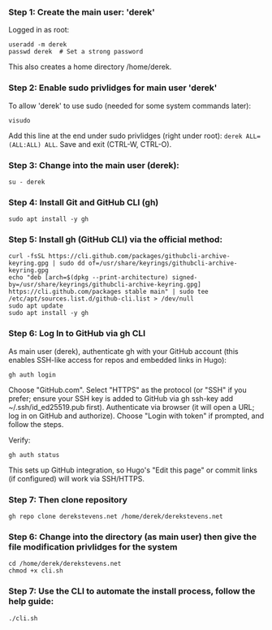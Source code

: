 ### Step 1: Create the main user: 'derek'
Logged in as root:
```
useradd -m derek
passwd derek  # Set a strong password
```
This also creates a home directory /home/derek.

### Step 2: Enable sudo privlidges for main user 'derek'
To allow 'derek' to use sudo (needed for some system commands later):
```
visudo
```
Add this line at the end under sudo privlidges (right under root): `derek ALL=(ALL:ALL) ALL`. Save and exit (CTRL-W, CTRL-O).

### Step 3: Change into the main user (derek):
```
su - derek
```
### Step 4: Install Git and GitHub CLI (gh)
```
sudo apt install -y gh
```
### Step 5: Install gh (GitHub CLI) via the official method:
```
curl -fsSL https://cli.github.com/packages/githubcli-archive-keyring.gpg | sudo dd of=/usr/share/keyrings/githubcli-archive-keyring.gpg
echo "deb [arch=$(dpkg --print-architecture) signed-by=/usr/share/keyrings/githubcli-archive-keyring.gpg] https://cli.github.com/packages stable main" | sudo tee /etc/apt/sources.list.d/github-cli.list > /dev/null
sudo apt update
sudo apt install -y gh
```

### Step 6: Log In to GitHub via gh CLI
As main user (derek), authenticate gh with your GitHub account (this enables SSH-like access for repos and embedded links in Hugo):
```
gh auth login
```
Choose "GitHub.com".
Select "HTTPS" as the protocol (or "SSH" if you prefer; ensure your SSH key is added to GitHub via gh ssh-key add ~/.ssh/id_ed25519.pub first).
Authenticate via browser (it will open a URL; log in on GitHub and authorize).
Choose "Login with token" if prompted, and follow the steps.

Verify:
```
gh auth status
```
This sets up GitHub integration, so Hugo's "Edit this page" or commit links (if configured) will work via SSH/HTTPS.

### Step 7: Then clone repository
```
gh repo clone derekstevens.net /home/derek/derekstevens.net
```

### Step 6: Change into the directory (as main user) then give the file modification privlidges for the system
```
cd /home/derek/derekstevens.net
chmod +x cli.sh
```

### Step 7: Use the CLI to automate the install process, follow the help guide:
```
./cli.sh
```
